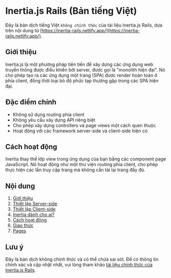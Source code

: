 # Inertia.js Rails (Bản tiếng Việt)

Đây là bản dịch tiếng Việt `không chính thức` của tài liệu Inertia.js Rails, dựa trên nội dung từ [https://inertia-rails.netlify.app/](https://inertia-rails.netlify.app/).

## Giới thiệu

Inertia.js là một phương pháp tiên tiến để xây dựng các ứng dụng web truyền thống được điều khiển bởi server, được gọi là "monolith hiện đại". Nó cho phép tạo ra các ứng dụng một trang (SPA) được render hoàn toàn ở phía client, đồng thời loại bỏ độ phức tạp thường gặp trong các SPA hiện đại.

## Đặc điểm chính

- Không sử dụng routing phía client
- Không yêu cầu xây dựng API riêng biệt
- Cho phép xây dựng controllers và page views một cách quen thuộc
- Hoạt động với các framework server-side và client-side hiện có

## Cách hoạt động

Inertia thay thế lớp view trong ứng dụng của bạn bằng các component page JavaScript. Nó hoạt động như một thư viện routing phía client, cho phép thực hiện các lần truy cập trang mà không cần tải lại trang đầy đủ.

## Nội dung

1. [Giới thiệu](docs/01-introduction.md)
2. [Thiết lập Server-side](docs/02-server-side-setup.md)
3. [Thiết lập Client-side](docs/03-client-side-setup.md)
4. [Inertia dành cho ai?](docs/04-who-is-it-for.md)
5. [Cách hoạt động](docs/05-how-it-works.md)
6. [Giao thức](docs/06-the-protocol.md)
7. [Pages](docs/07-pages.md)

## Lưu ý

Đây là bản dịch không chính thức và có thể chứa sai sót. Để có thông tin chính xác và cập nhật nhất, vui lòng tham khảo [tài liệu chính thức của Inertia.js Rails](https://inertia-rails.netlify.app/).
